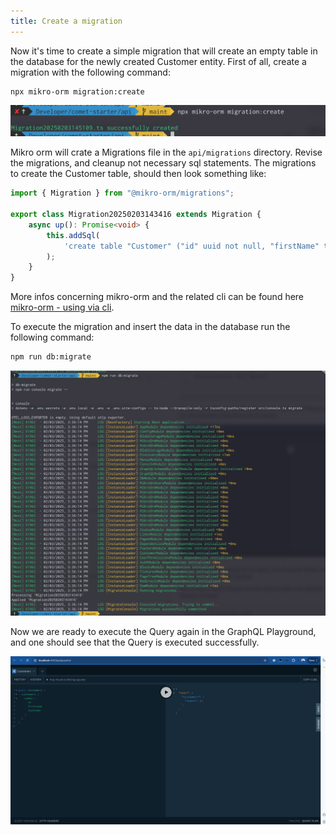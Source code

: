 ```yaml
---
title: Create a migration
---
```


Now it's time to create a simple migration that will create an empty table in the database for the newly created Customer entity. First of all, create a migration with the following command:

```
npx mikro-orm migration:create
```

![CreateMigration](./images/createMigration.png)

Mikro orm will crate a Migrations file in the `api/migrations` directory. Revise the migrations, and cleanup not necessary sql statements. The migrations to create the Customer table, should then look something like:

```typescript
import { Migration } from "@mikro-orm/migrations";

export class Migration20250203143416 extends Migration {
    async up(): Promise<void> {
        this.addSql(
            'create table "Customer" ("id" uuid not null, "firstName" text not null, "lastName" text not null, "updatedAt" timestamptz(0) not null, constraint "Customer_pkey" primary key ("id"));',
        );
    }
}
```

More infos concerning mikro-orm and the related cli can be found here [mikro-orm - using via cli](https://mikro-orm.io/docs/migrations#using-via-cli).

To execute the migration and insert the data in the database run the following command:

```bash
npm run db:migrate
```

![ExecuteMigration](./images/executeMigration.png)

Now we are ready to execute the Query again in the GraphQL Playground, and one should see that the Query is executed successfully.

![CustomersQueryInPlaygroundWithError](./images/customerQueryInPlaygroundSuccessfull.png)
